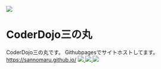 <img src="https://sannomaru.github.io/dojologo.png"></img>
# CoderDojo三の丸
CoderDojo三の丸です。
Githubpagesでサイトホストしてます。
https://sannomaru.github.io/
<a alt="code style: prettier" href="https://github.com/prettier/prettier">
  <img src="https://img.shields.io/badge/code_style-prettier-ff69b4.svg">
</a>
<a alt="sus: v2.17.0" href="https://seaurchin.kb10uy.org/wiki/score/format">
  <img src="https://img.shields.io/badge/sus-v2.17.0-blue.svg">
</a>
<a alt="MIT License" href="https://kawakawaritsuki.mit-license.org/">
  <img src="https://img.shields.io/badge/license-MIT-blue.svg">
</a>
